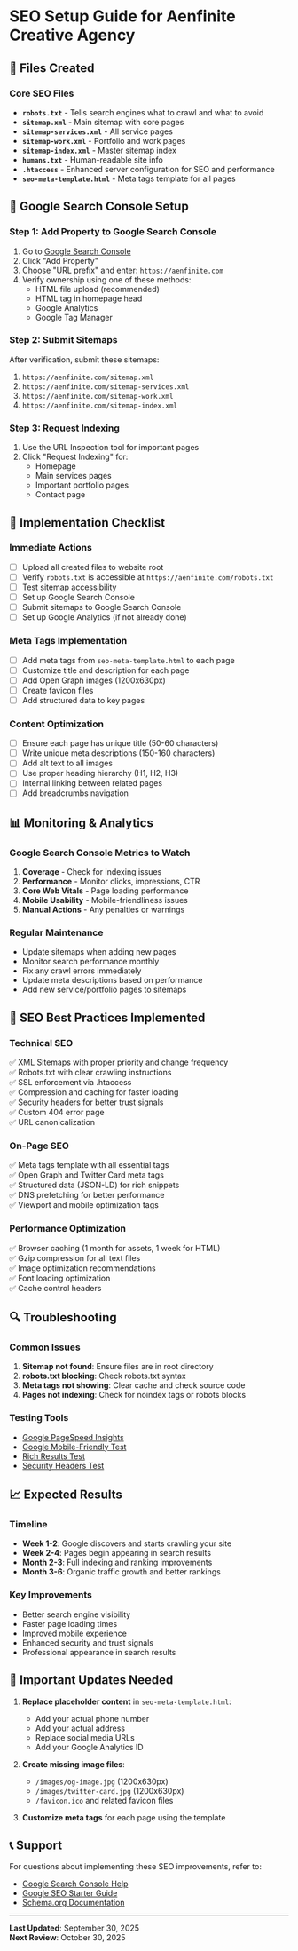 # SEO Setup Guide for Aenfinite Creative Agency

## 📁 Files Created

### Core SEO Files
- **`robots.txt`** - Tells search engines what to crawl and what to avoid
- **`sitemap.xml`** - Main sitemap with core pages
- **`sitemap-services.xml`** - All service pages
- **`sitemap-work.xml`** - Portfolio and work pages  
- **`sitemap-index.xml`** - Master sitemap index
- **`humans.txt`** - Human-readable site info
- **`.htaccess`** - Enhanced server configuration for SEO and performance
- **`seo-meta-template.html`** - Meta tags template for all pages

## 🚀 Google Search Console Setup

### Step 1: Add Property to Google Search Console
1. Go to [Google Search Console](https://search.google.com/search-console/)
2. Click "Add Property"
3. Choose "URL prefix" and enter: `https://aenfinite.com`
4. Verify ownership using one of these methods:
   - HTML file upload (recommended)
   - HTML tag in homepage head
   - Google Analytics
   - Google Tag Manager

### Step 2: Submit Sitemaps
After verification, submit these sitemaps:
1. `https://aenfinite.com/sitemap.xml`
2. `https://aenfinite.com/sitemap-services.xml`
3. `https://aenfinite.com/sitemap-work.xml`
4. `https://aenfinite.com/sitemap-index.xml`

### Step 3: Request Indexing
1. Use the URL Inspection tool for important pages
2. Click "Request Indexing" for:
   - Homepage
   - Main services pages
   - Important portfolio pages
   - Contact page

## 🔧 Implementation Checklist

### Immediate Actions
- [ ] Upload all created files to website root
- [ ] Verify `robots.txt` is accessible at `https://aenfinite.com/robots.txt`
- [ ] Test sitemap accessibility
- [ ] Set up Google Search Console
- [ ] Submit sitemaps to Google Search Console
- [ ] Set up Google Analytics (if not already done)

### Meta Tags Implementation
- [ ] Add meta tags from `seo-meta-template.html` to each page
- [ ] Customize title and description for each page
- [ ] Add Open Graph images (1200x630px)
- [ ] Create favicon files
- [ ] Add structured data to key pages

### Content Optimization
- [ ] Ensure each page has unique title (50-60 characters)
- [ ] Write unique meta descriptions (150-160 characters)
- [ ] Add alt text to all images
- [ ] Use proper heading hierarchy (H1, H2, H3)
- [ ] Internal linking between related pages
- [ ] Add breadcrumbs navigation

## 📊 Monitoring & Analytics

### Google Search Console Metrics to Watch
1. **Coverage** - Check for indexing issues
2. **Performance** - Monitor clicks, impressions, CTR
3. **Core Web Vitals** - Page loading performance
4. **Mobile Usability** - Mobile-friendliness issues
5. **Manual Actions** - Any penalties or warnings

### Regular Maintenance
- Update sitemaps when adding new pages
- Monitor search performance monthly
- Fix any crawl errors immediately
- Update meta descriptions based on performance
- Add new service/portfolio pages to sitemaps

## 🎯 SEO Best Practices Implemented

### Technical SEO
✅ XML Sitemaps with proper priority and change frequency  
✅ Robots.txt with clear crawling instructions  
✅ SSL enforcement via .htaccess  
✅ Compression and caching for faster loading  
✅ Security headers for better trust signals  
✅ Custom 404 error page  
✅ URL canonicalization  

### On-Page SEO
✅ Meta tags template with all essential tags  
✅ Open Graph and Twitter Card meta tags  
✅ Structured data (JSON-LD) for rich snippets  
✅ DNS prefetching for better performance  
✅ Viewport and mobile optimization tags  

### Performance Optimization
✅ Browser caching (1 month for assets, 1 week for HTML)  
✅ Gzip compression for all text files  
✅ Image optimization recommendations  
✅ Font loading optimization  
✅ Cache control headers  

## 🔍 Troubleshooting

### Common Issues
1. **Sitemap not found**: Ensure files are in root directory
2. **robots.txt blocking**: Check robots.txt syntax
3. **Meta tags not showing**: Clear cache and check source code
4. **Pages not indexing**: Check for noindex tags or robots blocks

### Testing Tools
- [Google PageSpeed Insights](https://pagespeed.web.dev/)
- [Google Mobile-Friendly Test](https://search.google.com/test/mobile-friendly)
- [Rich Results Test](https://search.google.com/test/rich-results)
- [Security Headers Test](https://securityheaders.com/)

## 📈 Expected Results

### Timeline
- **Week 1-2**: Google discovers and starts crawling your site
- **Week 2-4**: Pages begin appearing in search results
- **Month 2-3**: Full indexing and ranking improvements
- **Month 3-6**: Organic traffic growth and better rankings

### Key Improvements
- Better search engine visibility
- Faster page loading times
- Improved mobile experience
- Enhanced security and trust signals
- Professional appearance in search results

## 🚨 Important Updates Needed

1. **Replace placeholder content** in `seo-meta-template.html`:
   - Add your actual phone number
   - Add your actual address
   - Replace social media URLs
   - Add your Google Analytics ID

2. **Create missing image files**:
   - `/images/og-image.jpg` (1200x630px)
   - `/images/twitter-card.jpg` (1200x630px)
   - `/favicon.ico` and related favicon files

3. **Customize meta tags** for each page using the template

## 📞 Support

For questions about implementing these SEO improvements, refer to:
- [Google Search Console Help](https://support.google.com/webmasters)
- [Google SEO Starter Guide](https://developers.google.com/search/docs/beginner/seo-starter-guide)
- [Schema.org Documentation](https://schema.org/docs/gs.html)

---

**Last Updated**: September 30, 2025  
**Next Review**: October 30, 2025